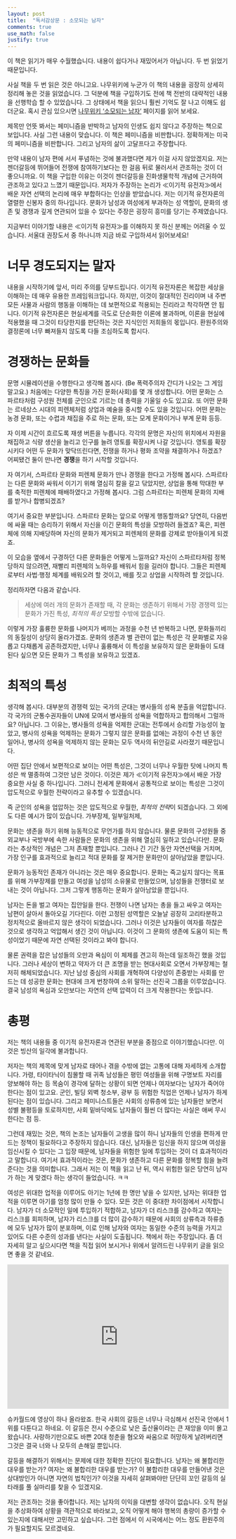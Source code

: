 ```yaml
---
layout: post
title:  "독서감상문 : 소모되는 남자"
comments: true
use_math: false
justify: true
---
```


이 책은 읽기가 매우 수월했습니다.
내용이 쉽다거나 재밌어서가 아닙니다.
두 번 읽었기 때문입니다.

사실 책을 두 번 읽은 것은 아니고요.
나무위키에 누군가 이 책의 내용을 굉장히 상세히 정리해 놓은 것을 읽었습니다.
그 덕분에 책을 구입하기도 전에 책 전반의 대략적인 내용을 선행학습 할 수 있었습니다.
그 상태에서 책을 읽으니 훨씬 기억도 잘 나고 이해도 쉽더군요.
혹시 관심 있으시면 [나무위키 ‘소모되는 남자’](https://namu.wiki/w/%EC%86%8C%EB%AA%A8%EB%90%98%EB%8A%94%20%EB%82%A8%EC%9E%90) 페이지를 읽어 보세요.

제목만 언뜻 봐서는 페미니즘을 반박하고 남자의 인생도 쉽지 않다고 주장하는 책으로 보입니다.
사실 그런 내용이 맞습니다.
이 책은 페미니즘을 비판합니다.
정확하게는 미국의 페미니즘을 비판합니다.
그리고 남자의 삶이 고달프다고 주장합니다.

만약 내용이 남자 편에 서서 푸념하는 것에 불과했다면 제가 이걸 사지 않았겠지요.
저는 젠더갈등에 뛰어들어 전쟁에 참여하기보다는 한 걸음 뒤로 물러서서 관조하는 것이 더 좋으니까요.
이 책을 구입한 이유는 이것이 젠더갈등을 진화생물학적 개념에 근거하여 관조하고 있다고 느꼈기 때문입니다.
저자가 주장하는 논리가 ≪이기적 유전자≫에서 배운 자연 선택의 논리에 매우 부합하다는 인상을 받았습니다.
저는 이기적 유전자론의 열렬한 신봉자 중의 하나입니다.
문화가 남성과 여성에게 부과하는 성 역할이, 문화의 생존 및 경쟁과 깊게 연관되어 있을 수 있다는 주장은 굉장히 흥미를 당기는 주제였습니다.

지금부터 이야기할 내용은 ≪이기적 유전자≫를 이해하지 못 하신 분께는 어려울 수 있습니다.
서울대 권장도서 중 하나니까 지금 바로 구입하셔서 읽어보세요!

# 너무 경도되지는 말자

내용을 시작하기에 앞서, 미리 주의를 당부드립니다.
이기적 유전자론은 복잡한 세상을 이해하는 데 매우 유용한 프레임워크입니다.
하지만, 이것이 절대적인 진리이며 내 주변 모든 사물과 사람의 행동을 이해하는 데 보편적으로 적용되는 진리라고 착각하면 안 됩니다.
이기적 유전자론은 현실세계를 극도로 단순화한 이론에 불과하며, 이론을 현실에 적용했을 때 그것이 타당한지를 판단하는 것은 지식인인 저희들의 몫입니다.
환원주의와 결정론에 너무 빠져들지 않도록 다들 조심하도록 합시다.

# 경쟁하는 문화들

문명 시뮬레이션을 수행한다고 생각해 봅시다.
(Be 폭력주의자 간디가 나오는 그 게임 말고요.)
처음에는 다양한 특징을 가진 문화(사회)를 몇 개 생성합니다.
어떤 문화는 스파르타처럼 구성원 전체를 군인으로 기르는 데 총력을 기울일 수도 있고요.
또 어떤 문화는 르네상스 시대의 피렌체처럼 상업과 예술을 중시할 수도 있을 것입니다.
어떤 문화는 농경 문화, 또는 수렵과 채집을 주로 하는 문화, 또는 모계 문화이거나 부계 문화 등등.

자 이제 시간이 흐르도록 재생 버튼을 누릅니다.
각각의 문명은 자신의 위치에서 자원을 채집하고 식량 생산을 늘리고 인구를 늘려 영토를 확장시켜 나갈 것입니다.
영토를 확장시키다 어떤 두 문화가 맞닥뜨린다면, 전쟁을 하거나 평화 조약을 채결하거나 하겠죠?
어찌됐건 둘이 만나면 **경쟁**을 하기 시작할 것입니다.

자 여기서, 스파르타 문화와 피렌체 문화가 만나 경쟁을 한다고 가정해 봅시다.
스파르타는 다른 문화와 싸워서 이기기 위해 열심히 칼을 갈고 닦았지만, 상업을 통해 막대한 부를 축적한 피렌체에 패배하였다고 가정해 봅시다.
그럼 스파르타는 피렌체 문화의 지배를 받거나 합병되겠죠?

여기서 중요한 부분입니다.
스파르타 문화는 앞으로 어떻게 행동할까요?
당연히, 다음번에 싸울 때는 승리하기 위해서 자신을 이긴 문화의 특성을 모방하려 들겠죠?
혹은, 피렌체에 의해 지배당하며 자신의 문화가 제거되고 피렌체의 문화를 강제로 받아들이게 되겠죠.

이 모습을 옆에서 구경하던 다른 문화들은 어떻게 느낄까요?
자신이 스파르타처럼 정복당하지 않으려면, 재빨리 피렌체의 노하우를 배워서 힘을 길러야 합니다.
그들은 피렌체로부터 사법·행정 체계를 배워오려 할 것이고, 배를 짓고 상업을 시작하려 할 것입니다.

정리하자면 다음과 같습니다.

> 세상에 여러 개의 문화가 존재할 때, 각 문화는 생존하기 위해서 가장 경쟁력 있는 문화가 가진 특성, *최적의 특성* 모방할 수밖에 없습니다.

이렇게 가장 훌륭한 문화를 나머지가 베끼는 과정을 수천 년 반복하고 나면, 문화들끼리의 동질성이 상당히 올라가겠죠.
문화의 생존과 별 관련이 없는 특성은 각 문화별로 자유롭고 다채롭게 공존하겠지만, 너무나 훌륭해서 이 특성을 보유하지 않은 문화들이 도태된다 싶으면 모든 문화가 그 특성을 보유하고 있겠죠.

# 최적의 특성

생각해 봅시다.
대부분의 경쟁력 있는 국가의 군대는 병사들의 성욕 분출을 억압합니다.
각 국가의 군통수권자들이 UN에 모여서 병사들의 성욕을 억합하자고 합의해서 그럴까요?
아닙니다.
그 이유는, 병사들의 성욕을 억제한 군대는 전투에서 승리할 가능성이 높았고, 병사의 성욕을 억제하는 문화가 그렇지 않은 문화를 없애는 과정이 수천 년 동안 일어나, 병사의 성욕을 억제하지 않는 문화는 모두 역사의 뒤안길로 사라졌기 때문입니다.

어떤 집단 안에서 보편적으로 보이는 어떤 특성은, 그것이 너무나 우월한 탓에 나머지 특성은 싹 멸종하여 그것만 남은 것이다.
이것은 제가 ≪이기적 유전자≫에서 배운 가장 중요한 사실 중 하나입니다.
그러니 전세계 문화에서 공통적으로 보이는 특성은 그것이 압도적으로 우월한 전략이라고 유추할 수 있겠습니다.

즉 군인의 성욕을 업압하는 것은 압도적으로 우월한, *최적의 전략*이 되겠습니다.
그 외에도 다른 예시가 많이 있습니다.
가부장제, 일부일처제,

문화는 생존을 하기 위해 능동적으로 무언가를 하지 않습니다.
물론 문화의 구성원들 중 외교부나 국방부에 속한 사람들은 문화의 생존을 위해 열심히 일하고 있습니다만.
문화라는 추상적인 개념은 그저 존재할 뿐입니다.
그러나 긴 기간 동안 자연선택을 거치며, 가장 인구를 효과적으로 늘리고 적대 문화를 잘 제거한 문화만이 살아남았을 뿐입니다.

문화가 능동적인 존재가 아니라는 것은 매우 중요합니다.
문화는 죽고싶지 않다는 목표를 위해 가부장제를 만들고 여성을 남성의 소유물로 만들었으며, 남성들을 전쟁터로 보내는 것이 아닙니다.
그저 그렇게 행동하는 문화가 살아남았을 뿐입니다.

남자는 돈을 벌고 여자는 집안일을 한다.
전쟁이 나면 남자는 총을 들고 싸우고 여자는 남편이 살아서 돌아오길 기다린다.
이런 고정된 성역할은 오늘날 굉장히 고리타분하고 정치적으로 올바르지 않은 생각이 되었습니다.
그러나 이것은 남자들이 여자를 하찮은 것으로 생각하고 억압해서 생긴 것이 아닙니다.
이것이 그 문화의 생존에 도움이 되는 특성이었기 때문에 자연 선택된 것이라고 봐야 합니다.

물론 권력을 잡은 남성들의 오만과 욕심이 이 체제를 견고히 하는데 일조하긴 했을 것입니다.
그러나 세상이 변하고 약자가 더 큰 조명을 받는 현대사회로 오면서 가부장제는 철저히 해체되었습니다.
지난 남성 중심의 사회를 개혁하여 다양성이 존중받는 사회를 만드는 데 성공한 문화는 현대에 크게 번창하여 소위 말하는 선진국 그룹을 이루었습니다.
결국 남성의 욕심과 오만보다는 자연의 선택 압력이 더 크게 작용한다는 뜻입니다.

# 총평

저는 책의 내용들 중 이기적 유전자론과 연관된 부분을 중점으로 이야기했습니다만.
이것은 빙산의 일각에 불과합니다.

저자는 책의 제목에 맞게 남자로 태어나 겪을 수밖에 없는 고통에 대해 자세하게 소개합니다.
가령, 타이타닉이 침몰할 때 귀족 남성들은 평민 여성들을 위해 구명보트 자리를 양보해야 하는 등 목숨이 경각에 달하는 상황이 되면 언제나 여자보다는 남자가 죽어야 한다는 점이 있고요.
군인, 빌딩 외벽 청소부, 광부 등 위험한 직업은 언제나 남자가 하게 된다는 점이 있습니다.
그리고 페미니스트들은 사회의 상류층에 있는 남자들만 보면서 성별 불평등을 토로하지만, 사회 밑바닥에도 남자들이 훨씬 더 많다는 사실은 애써 무시한다는 점 등.

그런데 재밌는 것은, 책의 논조는 남자들이 고생을 많이 하니 남자들의 인생을 편하게 만드는 정책이 필요하다고 주장하지 않습니다.
대신, 남자들은 임신을 하지 않으며 여성을 임신시킬 수 있다는 그 입장 때문에, 남자들을 위험한 일에 투입하는 것이 더 효과적이라고 말합니다.
여기서 효과적이라는 것은, 문화가 생존하고 다른 문화를 정복할 힘을 늘려준다는 것을 의미합니다.
그래서 저는 이 책을 읽고 난 뒤, 역시 위험한 일은 당연히 남자가 하는 게 맞겠다 하는 생각이 들었습니다. ㅋㅋ

여성은 위대한 업적을 이루어도 아기는 1년에 한 명만 낳을 수 있지만, 남자는 위대한 업적을 이루면 아기를 엄청 많이 만들 수 있다.
모든 것은 이 중대한 차이점에서 시작합니다.
남자가 더 소모적인 일에 투입하기 적합하고, 남자가 더 리스크를 감수하고 여자는 리스크를 회피하며, 남자가 리스크를 더 많이 감수하기 때문에 사회의 상류측과 하류층에 모두 남자가 많이 분포하며, 이로 인해 남자와 여자는 동일한 수준의 능력을 가지고 있어도 다른 수준의 성과를 낸다는 사실이 도출됩니다.
책에서 하는 주장입니다.
좀 더 자세히 알고 싶으시다면 책을 직접 읽어 보시거나 위에서 알려드린 나무위키 글을 읽으면 좋을 것 같네요.

<p><div style='position:relative; padding-bottom:calc(56.25% + 44px)'>
    <iframe
        scrolling='no'
        width='100%'
        height='100%'
        style='position:absolute;top:0;left:0;'
        src="https://www.youtube.com/embed/NdquVKmGtmQ"
        title="YouTube video player"
        frameborder="0"
        allow="accelerometer; autoplay; clipboard-write; encrypted-media; gyroscope; picture-in-picture"
        allowfullscreen
    ></iframe>
</div></p>

슈카월드에 영상이 하나 올라왔죠.
한국 사회의 갈등은 너무나 극심해서 선진국 안에서 1위를 다툰다고 하네요.
이 갈등은 전시 수준으로 낮은 출산율이라는 큰 재앙을 이미 몰고 왔습니다.
사랑하기만으로도 바쁜 20대 청춘을 혐오와 싸움으로 허망하게 날려버리면 그것은 결국 너와 나 모두의 손해일 뿐입니다.

갈등을 해결하기 위해서는 문제에 대한 정확한 진단이 필요합니다.
남자는 왜 불합리한 대우를 받는가?
여자는 왜 불합리한 대우를 받는가?
이 불합리한 대우를 만들어낸 것은 상대방인가 아니면 자연의 법칙인가?
이것을 자세히 살펴봐야만 단단히 꼬인 갈등의 실타래를 풀 실마리를 찾을 수 있겠지요.

저는 관조하는 것을 좋아합니다.
저는 남자의 이익을 대변할 생각이 없습니다.
오직 현실을 추상화하여 상황을 객관적으로 바라보고, 오직 어떻게 해야 행복의 총량이 증가할 수 있는지에 대해서만 고민하고 싶습니다.
그런 점에서 이 시국에서는 어느 정도 환원주의가 필요할지도 모르겠네요.
